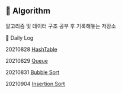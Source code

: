 
:pencil:  Algorithm
------------
알고리즘 및 데이터 구조 공부 후 기록해놓는 저장소


:pushpin: Daily Log

20210828
[HashTable](Algorithm/src/inflearn/Aug28th.java)

20210829
[Queue](Algorithm/src/inflearn/QueueTest.java)

20210831
[Bubble Sort](Algorithm/src/inflearn/BubbleSort.java)

20210904
[Insertion Sort](Algorithm/src/inflearn/InsertionSort.java)


